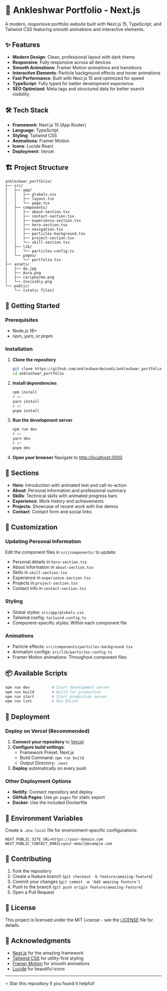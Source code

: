 # 🚀 Ankleshwar Portfolio - Next.js

A modern, responsive portfolio website built with Next.js 15, TypeScript, and Tailwind CSS featuring smooth animations and interactive elements.

## ✨ Features

- **Modern Design**: Clean, professional layout with dark theme
- **Responsive**: Fully responsive across all devices
- **Smooth Animations**: Framer Motion animations and transitions
- **Interactive Elements**: Particle background effects and hover animations
- **Fast Performance**: Built with Next.js 15 and optimized for speed
- **TypeScript**: Fully typed for better development experience
- **SEO Optimized**: Meta tags and structured data for better search visibility

## 🛠️ Tech Stack

- **Framework**: Next.js 15 (App Router)
- **Language**: TypeScript
- **Styling**: Tailwind CSS
- **Animations**: Framer Motion
- **Icons**: Lucide React
- **Deployment**: Vercel

## 🏗️ Project Structure

```plaintext
ankleshwar_portfolio/
├── src/
│   ├── app/
│   │   ├── globals.css
│   │   ├── layout.tsx
│   │   └── page.tsx
│   ├── components/
│   │   ├── about-section.tsx
│   │   ├── contact-section.tsx
│   │   ├── experience-section.tsx
│   │   ├── hero-section.tsx
│   │   ├── navigation.tsx
│   │   ├── particles-background.tsx
│   │   ├── project-section.tsx
│   │   └── skill-section.tsx
│   ├── lib/
│   │   └── particles-config.ts
│   └── pages/
│       └── portfolio.tsx
├── assets/
│   ├── dp.jpg
│   ├── Aura.png
│   ├── caripharma.png
│   └── Invisibly.png
└── public/
    └── [static files]
```

## 🚀 Getting Started

### Prerequisites

- Node.js 18+
- npm, yarn, or pnpm

### Installation

1. **Clone the repository**

   ```bash
   git clone https://github.com/ankleshwardwivedi/ankleshwar_portfolio.git
   cd ankleshwar_portfolio
   ```

2. **Install dependencies**

   ```bash
   npm install
   # or
   yarn install
   # or
   pnpm install
   ```

3. **Run the development server**

   ```bash
   npm run dev
   # or
   yarn dev
   # or
   pnpm dev
   ```

4. **Open your browser**
   Navigate to [http://localhost:3000](http://localhost:3000)

## 📱 Sections

- **Hero**: Introduction with animated text and call-to-action
- **About**: Personal information and professional summary
- **Skills**: Technical skills with animated progress bars
- **Experience**: Work history and achievements
- **Projects**: Showcase of recent work with live demos
- **Contact**: Contact form and social links

## 🎨 Customization

### Updating Personal Information

Edit the component files in `src/components/` to update:

- Personal details in `hero-section.tsx`
- About information in `about-section.tsx`
- Skills in `skill-section.tsx`
- Experience in `experience-section.tsx`
- Projects in `project-section.tsx`
- Contact info in `contact-section.tsx`

### Styling

- Global styles: `src/app/globals.css`
- Tailwind config: `tailwind.config.ts`
- Component-specific styles: Within each component file

### Animations

- Particle effects: `src/components/particles-background.tsx`
- Animation configs: `src/lib/particles-config.ts`
- Framer Motion animations: Throughout component files

## 📦 Available Scripts

```bash
npm run dev          # Start development server
npm run build        # Build for production
npm run start        # Start production server
npm run lint         # Run ESLint
```

## 🚀 Deployment

### Deploy on Vercel (Recommended)

1. **Connect your repository** to [Vercel](https://vercel.com)
2. **Configure build settings**:
   - Framework Preset: Next.js
   - Build Command: `npm run build`
   - Output Directory: `.next`
3. **Deploy** automatically on every push

### Other Deployment Options

- **Netlify**: Connect repository and deploy
- **GitHub Pages**: Use `gh-pages` for static export
- **Docker**: Use the included Dockerfile

## 🔧 Environment Variables

Create a `.env.local` file for environment-specific configurations:

```env
NEXT_PUBLIC_SITE_URL=https://your-domain.com
NEXT_PUBLIC_CONTACT_EMAIL=your-email@example.com
```

## 🤝 Contributing

1. Fork the repository
2. Create a feature branch (`git checkout -b feature/amazing-feature`)
3. Commit your changes (`git commit -m 'Add amazing feature'`)
4. Push to the branch (`git push origin feature/amazing-feature`)
5. Open a Pull Request

## 📄 License

This project is licensed under the MIT License - see the [LICENSE](LICENSE) file for details.

## 🙏 Acknowledgments

- [Next.js](https://nextjs.org/) for the amazing framework
- [Tailwind CSS](https://tailwindcss.com/) for utility-first styling
- [Framer Motion](https://www.framer.com/motion/) for smooth animations
- [Lucide](https://lucide.dev/) for beautiful icons

---

⭐ Star this repository if you found it helpful!
